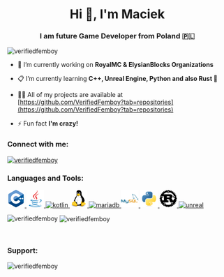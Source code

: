 <h1 align="center">Hi 👋, I'm Maciek</h1>
<h3 align="center">I am future Game Developer from Poland 🇵🇱</h3>

<p align="left"> <img src="https://komarev.com/ghpvc/?username=verifiedfemboy&label=Profile%20views&color=0e75b6&style=flat" alt="verifiedfemboy" /> </p>

- 🔭 I’m currently working on **RoyalMC & ElysianBlocks Organizations**

- 📋 I’m currently learning **C++, Unreal Engine, Python and also Rust 🦀**

- 👨‍💻 All of my projects are available at [https://github.com/VerifiedFemboy?tab=repositories](https://github.com/VerifiedFemboy?tab=repositories)

- ⚡ Fun fact **I'm crazy!**

<h3 align="left">Connect with me:</h3>
<p align="left">
<a href="https://instagram.com/verifiedfemboy" target="blank"><img align="center" src="https://raw.githubusercontent.com/rahuldkjain/github-profile-readme-generator/master/src/images/icons/Social/instagram.svg" alt="verifiedfemboy" height="30" width="40" /></a>
</p>

<h3 align="left">Languages and Tools:</h3>
<p align="left"> <a href="https://www.w3schools.com/cpp/" target="_blank" rel="noreferrer"> <img src="https://raw.githubusercontent.com/devicons/devicon/master/icons/cplusplus/cplusplus-original.svg" alt="cplusplus" width="40" height="40"/> </a> <a href="https://www.java.com" target="_blank" rel="noreferrer"> <img src="https://raw.githubusercontent.com/devicons/devicon/master/icons/java/java-original.svg" alt="java" width="40" height="40"/> </a> <a href="https://kotlinlang.org" target="_blank" rel="noreferrer"> <img src="https://www.vectorlogo.zone/logos/kotlinlang/kotlinlang-icon.svg" alt="kotlin" width="40" height="40"/> </a> <a href="https://www.linux.org/" target="_blank" rel="noreferrer"> <img src="https://raw.githubusercontent.com/devicons/devicon/master/icons/linux/linux-original.svg" alt="linux" width="40" height="40"/> </a> <a href="https://mariadb.org/" target="_blank" rel="noreferrer"> <img src="https://www.vectorlogo.zone/logos/mariadb/mariadb-icon.svg" alt="mariadb" width="40" height="40"/> </a> <a href="https://www.mysql.com/" target="_blank" rel="noreferrer"> <img src="https://raw.githubusercontent.com/devicons/devicon/master/icons/mysql/mysql-original-wordmark.svg" alt="mysql" width="40" height="40"/> </a> <a href="https://www.python.org" target="_blank" rel="noreferrer"> <img src="https://raw.githubusercontent.com/devicons/devicon/master/icons/python/python-original.svg" alt="python" width="40" height="40"/> </a> <a href="https://www.rust-lang.org" target="_blank" rel="noreferrer"> <img src="https://raw.githubusercontent.com/devicons/devicon/master/icons/rust/rust-plain.svg" alt="rust" width="40" height="40"/> </a> <a href="https://unrealengine.com/" target="_blank" rel="noreferrer"> <img src="https://raw.githubusercontent.com/kenangundogan/fontisto/036b7eca71aab1bef8e6a0518f7329f13ed62f6b/icons/svg/brand/unreal-engine.svg" alt="unreal" width="40" height="40"/> </a> </p>

<p><img align="left" src="https://github-readme-stats.vercel.app/api/top-langs?username=verifiedfemboy&show_icons=true&locale=en&layout=compact" alt="verifiedfemboy" /></p>

<p>&nbsp;<img align="center" src="https://github-readme-stats.vercel.app/api?username=verifiedfemboy&show_icons=true&locale=en" alt="verifiedfemboy" /></p>

<br>
<h3 align="left">Support:</h3>
<p><a href="https://www.buymeacoffee.com/verifiedfemboy"> <img align="left" src="https://cdn.buymeacoffee.com/buttons/v2/default-yellow.png" height="50" width="210" alt="verifiedfemboy" /></a></p><br><br>

